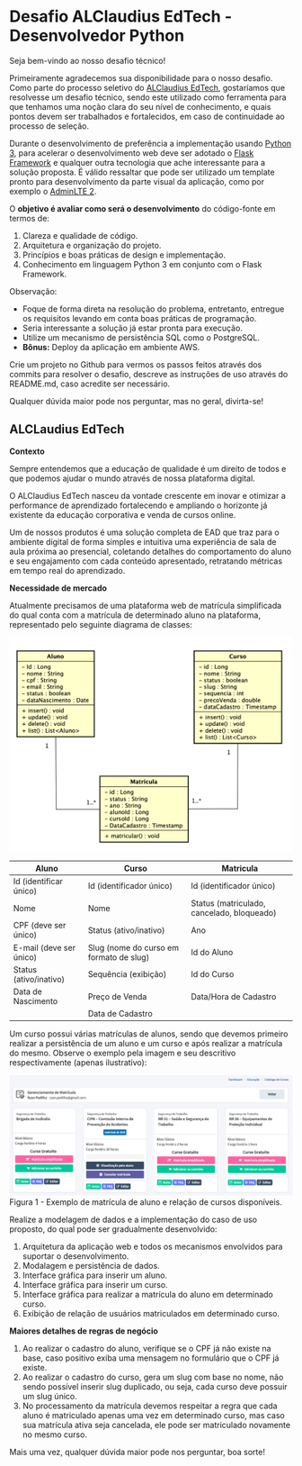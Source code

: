 # Desafio ALClaudius EdTech - Desenvolvedor Python

Seja bem-vindo ao nosso desafio técnico!

Primeiramente agradecemos sua disponibilidade para o nosso desafio.
Como parte do processo seletivo do [ALClaudius EdTech](https://alclaudius.com.br), gostaríamos que resolvesse um desafio técnico, sendo este utilizado como ferramenta para que tenhamos uma noção clara do seu nível de conhecimento, e quais pontos devem ser trabalhados e fortalecidos, em caso de continuidade ao processo de seleção.

Durante o desenvolvimento de preferência a implementação usando [Python 3](https://www.python.org/), para acelerar o desenvolvimento web deve ser adotado o [Flask Framework](https://flask.palletsprojects.com/) e qualquer outra tecnologia que ache interessante para a solução proposta.
É válido ressaltar que pode ser utilizado um template pronto para desenvolvimento da parte visual da aplicação, como por exemplo o [AdminLTE 2](https://adminlte.io/themes/AdminLTE/index2.html).

O **objetivo é avaliar como será o desenvolvimento** do código-fonte em termos de:

1. Clareza e qualidade de código.
2. Arquitetura e organização do projeto.
3. Princípios e boas práticas de design e implementação.
4. Conhecimento em linguagem Python 3 em conjunto com o Flask Framework.

Observação:

- Foque de forma direta na resolução do problema, entretanto, entregue os requisitos levando em conta boas práticas de programação.
- Seria interessante a solução já estar pronta para execução.
- Utilize um mecanismo de persistência SQL como o PostgreSQL.
- **Bônus:** Deploy da aplicação em ambiente AWS.

Crie um projeto no Github para vermos os passos feitos através dos commits para resolver o desafio, descreve as instruções de uso através do README.md, caso acredite ser necessário.

Qualquer dúvida maior pode nos perguntar, mas no geral, divirta-se!

## ALCLaudius EdTech

**Contexto**

Sempre entendemos que a educação de qualidade é um direito de todos e que podemos ajudar o mundo através de nossa plataforma digital.

O ALClaudius EdTech nasceu da vontade crescente em inovar e otimizar a performance de aprendizado fortalecendo e ampliando o horizonte já existente da educação corporativa e venda de cursos online.

Um de nossos produtos é uma solução completa de EAD que traz para o ambiente digital de forma simples e intuitiva uma experiência de sala de aula próxima ao presencial, coletando detalhes do comportamento do aluno e seu engajamento com cada conteúdo apresentado, retratando métricas em tempo real do aprendizado.

**Necessidade de mercado**

Atualmente precisamos de uma plataforma web de matrícula simplificada do qual conta com a matrícula de determinado aluno na plataforma, representado pelo seguinte diagrama de classes:

![alt text](./imagens/diagrama-classe-alc.png) 

| Aluno  | Curso  |  Matricula  |
|---|---|---|
| Id (identificar único) | Id (identificador único)  |  Id (identificador único)  |
| Nome | Nome  |  Status (matriculado, cancelado, bloqueado)  |
| CPF (deve ser único) | Status (ativo/inativo)  |  Ano  |
| E-mail (deve ser único) | Slug (nome do curso em formato de slug) |  Id do Aluno  |
| Status (ativo/inativo) | Sequência (exibição) |  Id do Curso  |
| Data de Nascimento | Preço de Venda |  Data/Hora de Cadastro |
|  | Data de Cadastro |   | 

Um curso possui várias matrículas de alunos, sendo que devemos primeiro realizar a persistência de um aluno e um curso e após realizar a matrícula do mesmo. Observe o exemplo pela imagem e seu descritivo respectivamente (apenas ilustrativo):

![alt text](./imagens/matricula-em-curso.png)
Figura 1 - Exemplo de matrícula de aluno e relação de cursos disponíveis.

Realize a modelagem de dados e a implementação do caso de uso proposto, do qual pode ser gradualmente desenvolvido:

1. Arquitetura da aplicação web e todos os mecanismos envolvidos para suportar o desenvolvimento.
2. Modalagem e persistência de dados.
3. Interface gráfica para inserir um aluno.
4. Interface gráfica para inserir um curso.
5. Interface gráfica para realizar a matrícula do aluno em determinado curso.
6. Exibição de relação de usuários matriculados em determinado curso.

**Maiores detalhes de regras de negócio**

1. Ao realizar o cadastro do aluno, verifique se o CPF já não existe na base, caso positivo exiba uma mensagem no formulário que o CPF já existe.
2. Ao realizar o cadastro do curso, gera um slug com base no nome, não sendo possível inserir slug duplicado, ou seja, cada curso deve possuir um slug único.
3. No processamento da matrícula devemos respeitar a regra que cada aluno é matriculado apenas uma vez em determinado curso, mas caso sua matrícula ativa seja cancelada, ele pode ser matriculado novamente no mesmo curso.

Mais uma vez, qualquer dúvida maior pode nos perguntar, boa sorte!


